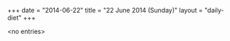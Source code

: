 +++
date = "2014-06-22"
title = "22 June 2014 (Sunday)"
layout = "daily-diet"
+++


\<no entries\>

